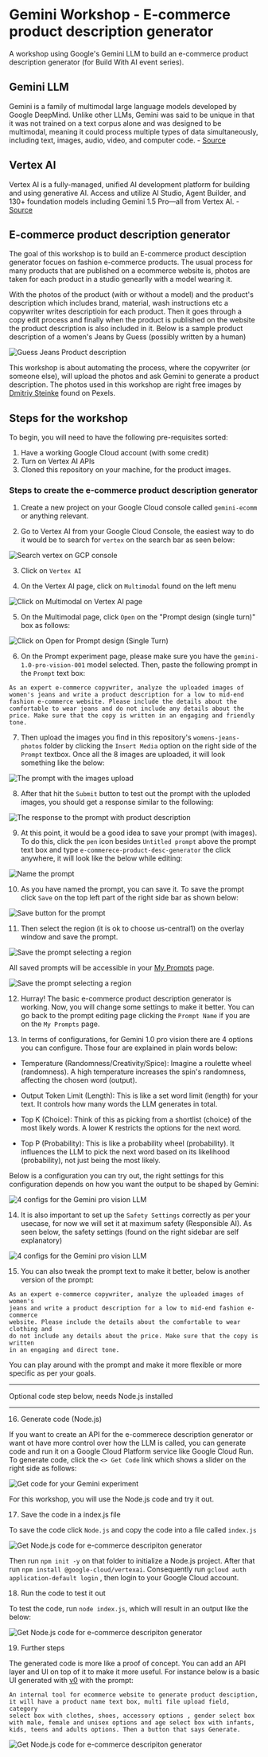# Gemini Workshop - E-commerce product description generator

A workshop using Google's Gemini LLM to build an e-commerce product description generator (for Build With AI event series).

## Gemini LLM

Gemini is a family of multimodal large language models developed by Google DeepMind. Unlike other LLMs, Gemini was said to be unique in that it was not trained on a text corpus alone and was designed to be multimodal, meaning it could process multiple types of data simultaneously, including text, images, audio, video, and computer code. - [Source](https://en.wikipedia.org/wiki/Gemini_(language_model))

## Vertex AI

Vertex AI is a fully-managed, unified AI development platform for building and using generative AI. Access and utilize AI Studio, Agent Builder, and 130+ foundation models including Gemini 1.5 Pro—all from Vertex AI. - [Source](https://cloud.google.com/vertex-ai?hl=en)

## E-commerce product description generator

The goal of this workshop is to build an E-commerce product desciption generator focues on fashion e-commerce products. The usual process for many products that are published on a ecommerce website is, photos are taken for each product in a studio genearlly with a model wearing it.

With the photos of the product (with or without a model) and the product's description which includes brand, material, wash instructions etc a copywriter writes descriptioin for each product. Then it goes through a copy edit process and finally when the product is published on the website the product description is also included in it. Below is a sample product description of a women's Jeans by Guess (possibly written by a human)

![Guess Jeans Product description](./images/00sample-prod-desc.jpg)

This workshop is about automating the process, where the copywriter (or someone else), will upload the photos and ask Gemini to generate a product description. The photos used in this workshop are right free images by [Dmitriy Steinke](https://www.pexels.com/photo/model-in-a-white-t-shirt-and-jeans-17542870/) found on Pexels.

## Steps for the workshop

To begin, you will need to have the following pre-requisites sorted:

1. Have a working Google Cloud account (with some credit)
1. Turn on Vertex AI APIs
1. Cloned this repository on your machine, for the product images.


### Steps to create the e-commerce product description generator

1. Create a new project on your Google Cloud console called `gemini-ecomm` or anything relevant.

2. Go to Vertex AI from your Google Cloud Console, the easiest way to do it would be to search for `vertex` on the search bar as seen below:

![Search vertex on GCP console](./images/01seach-vertex-on-gcp.jpg)

 3. Click on `Vertex AI`

 4. On the Vertex AI page, click on `Multimodal` found on the left menu

![Click on Multimodal on Vertex AI page](./images/02multimodal.jpg)

 5. On the Multimodal page, click `Open` on the "Prompt design (single turn)" box as follows:

![Click on Open for Prompt design (Single Turn)](./images/03single-turn.jpg)

6. On the Prompt experiment page, please make sure you have the `gemini-1.0-pro-vision-001` model selected. Then, paste the following prompt in the `Prompt` text box:

```text
As an expert e-commerce copywriter, analyze the uploaded images of
women's jeans and write a product description for a low to mid-end 
fashion e-commerce website. Please include the details about the 
comfortable to wear jeans and do not include any details about the 
price. Make sure that the copy is written in an engaging and friendly tone.
```

7. Then upload the images you find in this repository's `womens-jeans-photos` folder by clicking the `Insert Media` option on the right side of the `Prompt` textbox. Once all the 8 images are uploaded, it will look something like the below:

![The prompt with the images upload](./images/04prompt-ready.jpg)

8. After that hit the `Submit` button to test out the prompt with the uploded images, you should get a response similar to the following:

 ![The response to the prompt with product description](./images/05prompt-response.jpg)

9. At this point, it would be a good idea to save your prompt (with images). To do this, click the `pen` icon besides `Untitled prompt` above the prompt text box and type `e-commerece-product-desc-generator` the click anywhere, it will look like the below while editing:

![Name the prompt](./images/06name-prompt.jpg)

10. As you have named the prompt, you can save it. To save the prompt click `Save` on the top left part of the right side bar as shown below:

![Save button for the prompt](./images/07save-button.jpg)

11. Then select the region (it is ok to choose us-central1) on the overlay window and save the prompt.

![Save the prompt selecting a region](./images/08save-prompt-region.jpg)

All saved prompts will be accessible in your [My Prompts](https://console.cloud.google.com/vertex-ai/generative/multimodal/my-prompts?hl=en-AU) page.

![Save the prompt selecting a region](./images/09my-prompts.jpg)

12. Hurray! The basic e-commerce product description generator is working. Now, you will change some settings to make it better. You can go back to the prompt editing page clicking the `Prompt Name` if you are on the `My Prompts` page.

13. In terms of configurations, for Gemini 1.0 pro vision there are 4 options you can configure. Those four are explained in plain words below:

* Temperature (Randomness/Creativity/Spice): Imagine a roulette wheel (randomness). A high temperature increases the spin's randomness, affecting the chosen word (output).

* Output Token Limit (Length): This is like a set word limit (length) for your text. It controls how many words the LLM generates in total.

* Top K (Choice): Think of this as picking from a shortlist (choice) of the most likely words. A lower K restricts the options for the next word.

* Top P (Probability): This is like a probability wheel (probability). It influences the LLM to pick the next word based on its likelihood (probability), not just being the most likely.

Below is a configuration you can try out, the right settings for this configuration depends on how you want the output to be shaped by Gemini:

![4 configs for the Gemini pro vision LLM](./images/10gemini-configs.jpg)

14. It is also important to set up the `Safety Settings` correctly as per your usecase, for now we will set it at maximum safety (Responsible AI). As seen below, the safety settings (found on the right sidebar are self explanatory)

![4 configs for the Gemini pro vision LLM](./images/11safety-settings.jpg)

15. You can also tweak the prompt text to make it better, below is another version of the prompt:

```
As an expert e-commerce copywriter, analyze the uploaded images of women's
jeans and write a product description for a low to mid-end fashion e-commerce
website. Please include the details about the comfortable to wear clothing and
do not include any details about the price. Make sure that the copy is written
in an engaging and direct tone. 
```

You can play around with the prompt and make it more flexible or more specific as per your goals.

---

Optional code step below, needs Node.js installed

---

16. Generate code (Node.js)

If you want to create an API for the e-commerece description generator or want ot have more control over how the LLM is called, you can generate code and run it on a Google Cloud Platform service like Google Cloud Run. To generate code, click the `<> Get Code` link which shows a slider on the right side as follows:

![Get code for your Gemini experiment](./images/12get-code.jpg)

For this workshop, you will use the Node.js code and try it out.

17. Save the code in a index.js file

To save the code click `Node.js` and copy the code into a file called `index.js`

![Get Node.js code for e-commerce descripiton generator](./images/13copy-nodejs-code.jpg)

Then run `npm init -y` on that folder to initialize a Node.js project. After that run `npm install @google-cloud/vertexai`.  Consequently run `gcloud auth application-default login` , then login to your Google Cloud account.

18. Run the code to test it out

To test the code, run `node index.js`, which will result in an output like the below:

![Get Node.js code for e-commerce descripiton generator](./images/14nodejs-output.jpg)

19. Further steps

The generated code is more like a proof of concept. You can add an API layer and UI on top of it to make it more useful. For instance below is a basic UI generated with [v0](https://v0.dev/r/iP3BVQiLBa5) with the prompt:

```
An internal tool for ecommerce website to generate product desciption,
it will have a product name text box, multi file upload field, category
select box with clothes, shoes, accessory options , gender select box
with male, female and unisex options and age select box with infants,
kids, teens and adults options. Then a button that says Generate.
```
![Get Node.js code for e-commerce descripiton generator](./images/15simple-ui.jpg)

